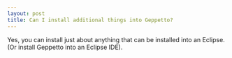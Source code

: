 ```yaml
---
layout: post
title: Can I install additional things into Geppetto?
---
```

Yes, you can install just about anything that can be installed into an Eclipse. (Or install Geppetto into
an Eclipse IDE).
